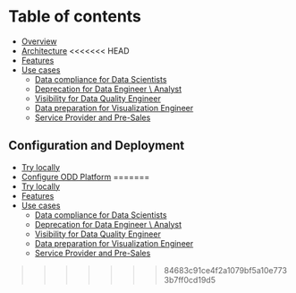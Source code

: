 # Table of contents

* [Overview](README.md)
* [Architecture](Architecture.md)
<<<<<<< HEAD
* [Features](Features.md)
* [Use cases](Use\_cases.md)
  * [Data compliance for Data Scientists](dc\_data\_compliance.md)
  * [Deprecation for Data Engineer \ Analyst](de\_deprecation.md)
  * [Visibility for Data Quality Engineer](dq\_visibility.md)
  * [Data preparation for Visualization Engineer](viz\_preparation.md)
  * [Service Provider and Pre-Sales](service\_presales.md)

## Configuration and Deployment

* [Try locally](configuration-and-deployment/trylocally.md)
* [Configure ODD Platform](configuration-and-deployment/odd-platform.md)
=======
* [Try locally](trylocally.md)
* [Features](Features.md)
* [Use cases](Use_cases.md)
  * [Data compliance for Data Scientists](dc_data_compliance.md)
  * [Deprecation for Data Engineer \ Analyst](de_deprecation.md)
  * [Visibility for Data Quality Engineer](dq_visibility.md)
  * [Data preparation for Visualization Engineer](viz_preparation.md)
  * [Service Provider and Pre-Sales](service_presales.md)


<!---
* [Quick Start](quick_start.md)
* [Try locally](trylocally.md)
* [Configuration](configuration.md)
* [Deployment](deployment.md)
-->
>>>>>>> 84683c91ce4f2a1079bf5a10e7733b7ff0cd19d5
